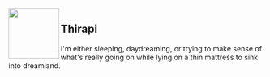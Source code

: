 <img align="left" height="100px" width="100px" src="https://cdna.artstation.com/p/assets/images/images/035/589/978/original/pixel-jeff-dream2.gif?1615369313">

## **Thirapi** <img height="16px" src="https://thiraph.vercel.app/favicon.ico" />

I'm either sleeping, daydreaming, or trying to make sense of what's really going on while lying on a thin mattress to sink into dreamland.
